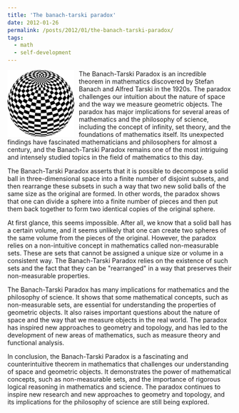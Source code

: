 ```yaml
---
title: 'The banach-tarski paradox'
date: 2012-01-26
permalink: /posts/2012/01/the-banach-tarski-paradox/
tags:
  - math
  - self-development
---
```


<img width="150" alt="ball" src="/images/posts/the-banach-tarski-paradox.png" style="float: left; margin-right: 10px;" /> The Banach-Tarski Paradox is an incredible theorem in mathematics discovered by Stefan Banach and Alfred Tarski in the 1920s. The paradox challenges our intuition about the nature of space and the way we measure geometric objects. The paradox has major implications for several areas of mathematics and the philosophy of science, including the concept of infinity, set theory, and the foundations of mathematics itself. Its unexpected findings have fascinated mathematicians and philosophers for almost a century, and the Banach-Tarski Paradox remains one of the most intriguing and intensely studied topics in the field of mathematics to this day.

The Banach-Tarski Paradox asserts that it is possible to decompose a solid ball in three-dimensional space into a finite number of disjoint subsets, and then rearrange these subsets in such a way that two new solid balls of the same size as the original are formed. In other words, the paradox shows that one can divide a sphere into a finite number of pieces and then put them back together to form two identical copies of the original sphere.

At first glance, this seems impossible. After all, we know that a solid ball has a certain volume, and it seems unlikely that one can create two spheres of the same volume from the pieces of the original. However, the paradox relies on a non-intuitive concept in mathematics called non-measurable sets. These are sets that cannot be assigned a unique size or volume in a consistent way. The Banach-Tarski Paradox relies on the existence of such sets and the fact that they can be "rearranged" in a way that preserves their non-measurable properties.

The Banach-Tarski Paradox has many implications for mathematics and the philosophy of science. It shows that some mathematical concepts, such as non-measurable sets, are essential for understanding the properties of geometric objects. It also raises important questions about the nature of space and the way that we measure objects in the real world. The paradox has inspired new approaches to geometry and topology, and has led to the development of new areas of mathematics, such as measure theory and functional analysis.

In conclusion, the Banach-Tarski Paradox is a fascinating and counterintuitive theorem in mathematics that challenges our understanding of space and geometric objects. It demonstrates the power of mathematical concepts, such as non-measurable sets, and the importance of rigorous logical reasoning in mathematics and science. The paradox continues to inspire new research and new approaches to geometry and topology, and its implications for the philosophy of science are still being explored.
